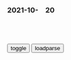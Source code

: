 ### 2021-10-　20

```note
```

<table id="tbc" style="white-space:pre-wrap">
</table>
<button onclick="toggleb()">toggle</button>
<button onclick="loadparse()">loadparse</button>
<br>
<!-- 🌸<br>🍅-　-🍑<hr>🍀 -->
<pre>
<textarea rows="30" cols="100" style="display: none" id="tar">

2021年z日关系舆l调查结果发布：两ggz受访者对对方gj认知与去年保持基本稳定
https://mbd.baidu.com/newspage/data/landingsuper?context=%7B%22nid%22%3A%22news_9169552716427488887%22%7D&n_type=0&p_from=1

　临其境
彼此缺乏了解，但很难改变。

2021/10/20 下午11:28:04

强推十部“末日”题材的电影，值得一看！仅供参考，欢迎补充~
https://baijiahao.baidu.com/s?id=1623719386748004307&wfr=spider&for=pc

https://t11.baidu.com/it/u=1593598339,1849250814&fm=173.jpg

https://t12.baidu.com/it/u=4073281826,3051012336&fm=173.jpg

2021/10/20 下午6:28:34

yj环加粗型金属yj环金属环q趣锁j环圈负重环n用x工具锁y-淘宝网
https://item.taobao.com/item.htm?id=601346307206

https://img.alicdn.com/imgextra/i2/437095298/O1CN0106qiuF1p0WuTIsOvI_!!437095298.jpg

2021/10/20 下午9:44:47

现在的玩具也太沙雕了吧：一天不玩浑身难受_哔哩哔哩_bilibili
https://www.bilibili.com/video/BV1yu411d7sy

2021/10/20 下午5:55:23

海地绑匪绑架美加传教士要价1700万美元，白宫回应
https://baijiahao.baidu.com/s?id=1714095004369558117&wfr=spider&for=pc

2021/10/20 下午5:32:13

mg传奇故事，土匪绑架了传教士，令人无语凝噎的结局|义和团运动|匪首_网易订阅
https://www.163.com/dy/article/G2EP5M720542OOE4.html

义和团“扶清灭洋”口号的背后，是全zg都形成了一个逻辑观，zg这么乱，都是洋人造成的。

被土匪绑架俗称绑票，绑洋人就是绑洋票，洋票在土匪眼里，那可是无价之宝。

绑普通人，你只能向他和他家人勒索赎金，但洋票可以找zf要啊。

一开始，土匪们抓到传教士，都是毫不犹豫就杀。这主要是义和团运动的影响，但杀着杀着，土匪们回过味了，图嘛呢，给谁表功呢，大清？大清亡了。

所以1920年之后，土匪和传教士之间就形成了一种独特关系。土匪一看到传教士，就两眼放光，嗷嗷叫扑上来，传教士也不慌，不跑不反抗，嘴里喃喃诵经：“我的孩子们，主欢迎你。”

老石开始了自我营救，他是传教士啊，洗脑这是家传手艺。

老石苦口婆心说了好久，从创世纪一直讲到玛拉基，嘴皮子都快磨破了，土匪们听得很认真，跟他一起唱赞美诗，唱到忘情处还会高呼“哈利路亚”。

老石还从没碰上这样的，你说他不信吧，他听得比谁都认真，但听归听，听完该干嘛干嘛，
http://dingyue.ws.126.net/2021/0210/617fc1a2j00qoa16m0013d000hs00csp.jpg

想忽悠这帮人真不容易，他们不是没信仰，但他们信仰的是金钱教，这也是zg人一大特征。“人为财死，鸟为食亡”，

后世历史学家，对这种土匪有个定义，叫“经济土匪”，意思是很有经济头脑的土匪，没有政治追求，也没有z治目的，眼里只有赚钱，土匪也是职业，而且是很赚钱的职业。

2021/10/20 下午5:29:09

31位被义和团杀害的传教士遗言 - 知乎
https://zhuanlan.zhihu.com/p/33260816

1，艾渥德
我没有后悔来zg，唯一遗憾的是，我只做了这么一点点。

2，巴尚志
“我们的血会像水泥般做成了地基，神的g度在这地之上延绵。我们虽被铲除，主名却得高举。神引导和赐福给我们！

８，马牧师
“这是zg的一个可悲的时刻。倘若全体宣教士都遇害的话，必定会对zg教会有超乎寻常的推动作用。如果这是神用来打开zg福音之门的方法，那我们肯定应该预备好为福音而死。我们没有一人想死，但我们全体都会愿意说：愿袮的旨意成就！”

９，林白牧师
“倘若我们无法逃脱，请转告我们的朋友，我们是为主和zg而活，也是为主和zg而死，虽然地上的通路是截断的，但通往主的路是敞开的。

11，莘格思
“面对失丧的灵魂，高举着这本圣经，我就感到来zg并非徒然了！……zg殉道者为教会所写下的历史，就是为主名受苦的美好见证。”

14，戴云诗
“在这穷乡僻壤能够寻到另外的羊是何等的喜乐。 我带领的少量西药和我仅有的皮毛医护常识，全部派上用场了。真的，看到他们那样的苦，实在令我非常难过。”

2021/10/20 下午5:42:19

社死！女子“平铺式”从医院楼梯滑下引围观：为了保护刚买的手机,社会,奇闻轶事,好看视频
https://haokan.baidu.com/v?vid=10645662375612114024&sfrom=baidu-feed

2021/10/20 下午5:21:12

主人使坏买回一个仿真猫，一刀下去，猫咪都快被吓懵了！,搞笑,萌宠,好看视频
https://haokan.baidu.com/v?vid=8257580372091237811&sfrom=baidu-feed

2021/10/20 下午3:00:44

猎人爱上一匹母野狼，将它驯服成美女结婚，可惜嗜血兽性终究难改_哔哩哔哩_bilibili
https://www.bilibili.com/video/BV1Wf4y1H7yf

2021/10/20 下午2:59:58

报告称我g人均每天刷短视频1.5小时，专家称应加强防沉迷政策|手机|东京奥运会|靳东_网易订阅
https://www.163.com/dy/article/GI635MBL05310C3E.html

开启“老年人防沉迷”系统？这么看视频才能不沉溺！
https://baijiahao.baidu.com/s?id=1702442606067547196&wfr=spider&for=pc

2021/10/20 下午2:32:21

“专治”小可爱，吾皇万睡、抖音内容跨界，助力短视频防沉迷体系建设-千龙网·中国首都网
http://china.qianlong.com/2021/1019/6416908.shtml

http://upload.qianlong.com/2021/1019/1634642411130.png

2021/10/20 下午2:26:06

牛蹄内部溃烂发炎，一刀下去喷射而出，看完全程内心愉悦_哔哩哔哩_bilibili
https://www.bilibili.com/video/BV1kh411J7Yp?from=search&seid=14233742022692545971

2021/10/20 下午2:17:59

日本营销界公关灾难？一则漫画竟引百万人抵制！《百日鳄鱼》事件,财经,公司经管,好看视频
https://haokan.baidu.com/v?vid=13176610720769647373&sfrom=baidu-feed

2021/10/20 下午1:37:24

女孩戴兔子面具被人嘲笑，当面具被摘下后，周围人愣住了,情感,人生导师,好看视频
https://haokan.baidu.com/v?vid=17389518815708770639&sfrom=baidu-feed

2021/10/20 下午1:34:50

“韩g籍zg人”为免服役，提问如何申请恢复zg籍
https://mbd.baidu.com/newspage/data/landingsuper?context=%7B%22nid%22%3A%22news_9370443347817487070%22%7D&n_type=0&p_from=1

g越残剑
哎，之前有个美gh裔女生，为美g服兵役，一群人吐槽。现在有个韩gh裔男生，不想为韩g服兵役，还是一群人吐槽。

2021/10/20 下午1:23:59

「xjp最新用典」君子之过也，如日月之食焉：过也，人皆见之；更也，人皆仰之
https://baijiahao.baidu.com/s?id=1655306950093620193&wfr=spider&for=pc

2021/10/20 上午11:24:22

公孙丑下_百度百科
https://baike.baidu.com/item/%E5%85%AC%E5%AD%99%E4%B8%91%E4%B8%8B

且古之君子，过则改之，今之君子，过则顺之。古之君子，其过也， 如日月之食，民皆见之；及其更也，民皆仰之。今之君子，岂徒顺之， 又从为之辞。”

公孙丑下_百度百科
https://baike.baidu.com/item/%E5%85%AC%E5%AD%99%E4%B8%91%E4%B8%8B

燕人畔。王曰：“吾甚惭于孟子。”

燕国人反抗（齐国的占领）。齐王说：“对孟子我感到很惭愧。”

而独于富贵之中，有私龙断焉。’古之为市者，以其所有易其所无者，有司者治之耳。有贱丈夫焉， 必求龙断而登之，以左右望而罔市利。人皆以为贱，故从而征之， 征商自此贱丈夫始矣。”

谁不想做官发财呢？可他却想在这做官发财中搞垄断。’这正如古代的市场交易，本来不过是以有换无，有关的部门进行管理。但却有那么一个卑鄙的汉子，一定要找一个独立的高地登上去，左边望望，右边望望，恨不得把全市场的赚头都由他一人捞劳去。别人都觉得这人卑鄙，因此向他征税。征收商业税也就从这个卑鄙的汉子开始了。”

且古之君子，过则改之，今之君子，过则顺之。古之君子，其过也， 如日月之食，民皆见之；及其更也，民皆仰之。今之君子，岂徒顺之， 又从为之辞。”

古代的君子，犯了过错就改正；现在的君子，犯了过错却照样犯下去。古代的君子，他的过错就像日食月食一样，人民都能看到；等他改正后，人民都仰望着他。现在的君子，岂只是坚持错误，竟还为错误作辩解。”

2021/10/20 上午11:26:56

<font size="2"><b>
纪晓岚：和珅让乾隆心上人出家为尼，乾隆怒了，让他去当和尚,影视,历史片,好看视频</b></font><br>
https://haokan.baidu.com/v?vid=11597690793998465422&sfrom=baidu-feed

皇上怎么能错呢，皇上从才不会错的，还是奴才的错。a龖龖龖

你不是d羽满天下吗？

<font size="1" style="color:#DCDCDC"><b>2021/12/8 上午10:41:14</b></font><br>

<font size="2"><b>
32句搞笑诙谐句子，句句充满乐趣，让你欢乐一整天！|孤独</b></font><br>
https://xw.qq.com/cmsid/20210509A04P5S00

五、一场花容入腐门，从此纯情是路人。一入腐门深似海，再也没有爬上来。

十二、老大，我初吻没了。别说了，你赚这么大便宜还说什么呢，你命里就不该有这个。

十四、好看的皮囊三千一晚，有趣的灵魂要车要房。

十六、如果你很忙，除了你真的很重要以外，更可能的原因是：你很弱，你没有什么更好的事情去做，你生活太差不得不努力来弥补，或者你装作你很忙，让自己显得很重要。

十九、你在知乎究竟学会了什么？小时候不努力学习，长大了就只能给别人点赞。

二十五、有时候，坚持了你最不想干的事情之后，便可得到你最想要的东西。

二十七、骑白马的不一定是王子，也有可能是唐僧。

二十九、不要以为一天到晚笑嘻嘻或者沉默寡言的人好惹，当你撕开他的面具你会连跪下机会都没有。

<font size="1" style="color:#DCDCDC"><b>2021/12/8 上午10:19:19</b></font><br>

<font size="2"><b>
“好看的皮囊千篇一律，有趣的灵魂万里挑一”什么意思？下一句是什么？_百度知道</b></font><br>
https://zhidao.baidu.com/question/749755513306796732.html

尔德小说《道林格雷的画像》：漂亮的脸蛋有很多，但是有趣的灵魂很难找到。

<font size="1" style="color:#DCDCDC"><b>2021/12/8 上午10:16:16</b></font><br>

漂亮的皮囊千篇一律，有趣的灵魂才能胜出，丑女无盐自荐上位|齐宣王|钟离春|齐国_网易订阅
https://www.163.com/dy/article/GMNT7P8J0529LJQL.html

2021/10/20 上午11:18:28

“死神”出现在美g抗议人群上空
https://baijiahao.baidu.com/s?id=1668366356280668010&wfr=spider&for=pc

2021/10/20 上午10:46:06

去过zg医院后，我才深刻体会到美g医疗体z的腐败
https://baijiahao.baidu.com/s?id=1662000289034618088&wfr=spider&for=pc

2021/10/20 上午11:11:24

美g医疗体z被资本垄断！拜登实行这样举措，反观zg…_腾讯新闻
https://new.qq.com/rain/a/20210824A06EZ000

美国医疗制度是如何戕害生命的？
https://baijiahao.baidu.com/s?id=1685376708300420289&wfr=spider&for=pc

李l：学美g什么都可学 就是不能学他们的医疗体z_卫视频道_凤凰网
http://phtv.ifeng.com/program/comment/detail_2012_09/01/17271147_0.shtml

美g医疗体系真的如此不堪吗？
https://baijiahao.baidu.com/s?id=1665257510882988742&wfr=spider&for=pc

2021/10/20 上午11:08:03

易药云：z美医药环境对比，药企如何合规？_美g司法部
https://www.sohu.com/a/438200111_120795856

2021/10/20 上午11:03:54

纵深 | 吃回扣，为何在美g医疗界很少见_上观新闻
https://www.jfdaily.com/news/detail?id=41014

1972年，美g就颁布实施了《反回扣法》，

对这些线索稍加梳理不难看出，真正让医院从品牌A改用品牌B的原因，或许并非质量的差异，而是由于企业与医院的灰色交易。这些灰色交易背后，得到了医院管理层的默许。

《医师报酬阳光法》并非禁止医药企业给医生好处，而是将其完全公开。这方面的信息公开是十分重要的，“如果同行知道自己收取了很多医药公司的钱，很多医生会觉得是一种羞耻，就好像他们被药企贿赂了”。

最终Ortho-McNeil公司认罪，并支付了8100万美元了结此案，“告密者”迈尔也得到了300万美元的奖励。

2015年3月，美gzf还公布了一起医生因收取其他医疗机构回扣而被起诉的案件。该医生在美国伊利诺伊州执业期间，曾把患者推荐到另一家医疗机构接受治疗，并因此收取了2500美元的回扣，这名医生后来于2015年3月13日被捕。

媒体、m间机构双管j督

2021/10/20 上午10:53:30

美g血财：触目惊心的医疗利益链_Essure
https://www.sohu.com/a/246762603_616544

2021/10/20 上午11:08:16

令人发指的真实纪录片，用命曝光的黑幕，不该只有127人知道|弗拉德|烧伤|卫生部长_网易订阅
https://www.163.com/dy/article/GL29JSHN0552JSXP.html

毒舌电影
http://dingyue.ws.126.net/2021/0929/e7f3034cj00r06bhy000bc000a000a0c.jpg

不知道是rm抗议有效，还是zf心里有鬼（我猜是后者）。

荷西药厂，在l马尼亚“一家独大”，一直为该g多达350家医院、2000间手术室长期供货。

显然，富可敌g的大生意。

那产品质量如何？

全。部。不。合。格。

医护人员的收入少得可怜，这既限制了他们的医学研究热情，也产生了严重的贪污受贿。

普通mz看病，想得到稍好一点的治疗，得拿钱贿赂医生。

做手术，当然更得送钱。

这个gj的医疗系统就是这样，为了得到更多（未来存在可能性的）收入，他们对病人一般来者不拒，没条件接收，也强行接收。

“他的死因是通讯故障。”父亲哽咽着转述。

一个多么残忍的“笑话”。

l马尼亚的官员，一般都选择在g外看病。

他们懂行啊，g内都这样，傻子才看医生啊。

这个gj的卫生部长也是奇葩，当愤怒的gz开始集体质疑，他也忙不迭宣称：

恩，要调查，全g查！

结果，呵呵。

过几天，卫生部长宣称，根据“g方调查检测”，这些稀释过的消毒剂，有效率可达95%哦！

所以，当然，没有危险啦。

猜猜，这样“靠谱”的检测结果，谁做的？

……是由之前质检的失职人员做的，简直贼喊捉贼，

zf特勤处早就知道消毒液造成的感染情况
　他们早知道了，而且一直隐瞒。

人家赚钱还不忘“研发和发展”——赃款，很多用来行贿给g内的“流行病学家”和其他医疗系统人员。

zf、卫生部、医疗系统、医药系统……

正在康德拉面临出庭受审，将指控出他的大批行贿对象时，戏剧性的事发生了。

他被发现死于郊外。

真·z治惊悚片。

市长好样的，还“取于m，用于m”呀。

拿着本grm的钱，跑到国外开诊所？

简直，从上烂到下。

这个gj还有希望吗？

前卫生部长辞职后，有一个新锐的改g派上台。

新任卫生部长，弗拉德。

他承认l马尼亚没有肺移植手术条件。

马上就会有反对派出来说，呵呵，你是不是变相想出卖gj利益？

选m们对投票早已失去信任。

那可是shmzd把控的“选举结果”啊，年年都看在眼里。

弗拉德的父亲，也把一切都看在眼里，还说了一句凉凉的。

这话，估计弗拉德从小听到大。

很“正确”，却没什么鸟用：

你还忙活啥呢

这个gj三十年也别想恢复正常

你在做没用的工作

新执zd的改g力度缓慢，历史遗留的各种问题一直得不到解决，反而还滋生出各种新问题。

如果想改g，想调查，说不定还有人身危险。

比如调查科莱采夫一系列医疗事件的《体育公报》的记者们，就收到过来自特务局的警告。

往大了看，未来说不定更差——

新上任的，还是腐败的shmzd。

卡塔林在电视上说：

作为一名记者，我说过很多次，当媒体向决策者妥协时，决策者便会滥用gm的信任。

Heroes don’t look like they used to，they look like you do.

英雄曾经是“英雄”，英雄如今是你我。

比起伤口，更重要的东西也将被看见——那些勇敢的人。

勇于调查的记者，敢于揭露的医生，悲愤地说出真相的家属，还有勇敢面对过去的卫生部长……

2021/10/20 上午10:28:26

天津相声广播【现世报】条条大路通罗马，而有人就出生在罗马
https://www.sohu.com/a/71350785_355451

感觉自己人生快要完了但还是
只能强装出微笑
http://img.mp.itc.cn/upload/20160425/ba291c29adbc4fb888683e9b16b678cc_th.jpg

DJ放了首帅炸天的歌

有人在嘲讽你但你内心早就已经死了
http://img.mp.itc.cn/upload/20160425/32457e8bf95045a58cd99e302a6c04b8_th.jpg

下面的情节应该是凯特王妃拉过小王子说：“来，给大大背一个莎士比亚的唐诗~”
http://img.mp.itc.cn/upload/20160425/d2c33c92851d4cc0b7bf399386b085f3_th.jpg

我离美g最近的一次是小时候我爸打我，我用锅盖挡。

以上信息是相声广播起早贪黑一把屎一把尿原创的，

2021/10/20 上午10:06:08

他想做个好人，却生在美g
https://mbd.baidu.com/newspage/data/landingsuper?context=%7B%22nid%22%3A%22news_9387531059825030435%22%7D

他被总统小布什、副总统切尼、g防部长拉姆斯菲尔德这三个本就想入侵伊拉克的白人z客“蒙蔽”了、“利用”了、乃至被“道德绑架”了——他并不知道伊拉克“有大规模杀伤性武器”的情报是情报部门编造的谎言，同时，身为一个军人，一个“好士兵”，他又必须服从小布什这位当时美g三j的指挥g，所以身为g务卿的他“别无选择”。

2021/10/20 上午10:01:20

条条大路通罗马，可有的人就生在罗马，他们父母还在罗马当官|附中|清华|北大|学校_网易订阅
https://www.163.com/dy/article/GASCF9O60536O239.html

2021/10/20 上午10:03:22

</textarea>
</pre>
<!-- 🍀<br>🍑-　-🍅<hr>🌸 -->

```tip
```

<script src="https://cdn.jsdelivr.net/npm/jquery@3.5.1/dist/jquery.min.js"></script>

<link rel="stylesheet" href="https://cdn.jsdelivr.net/gh/fancyapps/fancybox@3.5.7/dist/jquery.fancybox.min.css" />
<script src="https://cdn.jsdelivr.net/gh/fancyapps/fancybox@3.5.7/dist/jquery.fancybox.min.js"></script>

<script type="text/javascript">

var __urlRegex = /(\b(https?|ftp|file):\/\/[-A-Z0-9+&@#\/%?=~_|!:,.;]*[-A-Z0-9+&@#\/%=~_|])/ig;
var __imgRegex = /\.(?:jpe?g|gif|png)$/i;

loadparse();

function parseURL($string){

    var exp = __urlRegex;
    return $string.replace(exp,function(match){
            __imgRegex.lastIndex=0;
            if(__imgRegex.test(match)){
                return '<a data-fancybox="gallery" href="' + match.replace("/p=700", "")
                 + '"><img src="' + match.replace("/p=700", "/p=160x200")+'" width="64"></a>';
            }
            else{
                return '<a href="' + match + '" target="_blank">' + match + '</a>';
            }
        }
    );
}

function loadparse() {
  tbc.innerHTML = parseURL(tar.value);
}

function toggleb() {
  var x = document.getElementById("tar");
  if (x.style.display === "none") {
    x.style.display = "";
  } else {
    x.style.display = "none";
  }
}

</script>
